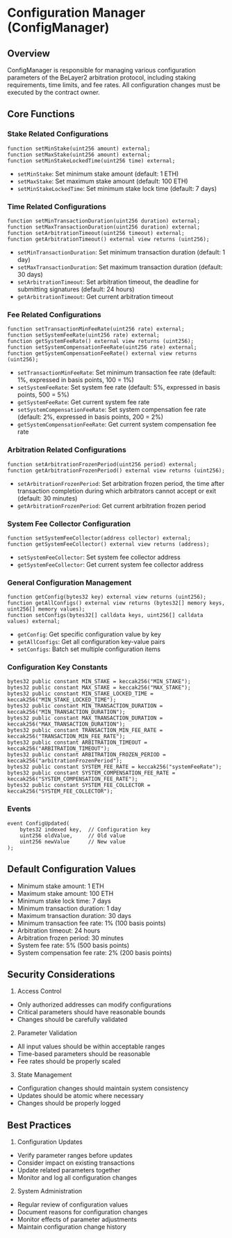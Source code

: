 # Configuration Manager (ConfigManager)

## Overview
ConfigManager is responsible for managing various configuration parameters of the BeLayer2 arbitration protocol, including staking requirements, time limits, and fee rates. All configuration changes must be executed by the contract owner.

## Core Functions

### Stake Related Configurations

```solidity
function setMinStake(uint256 amount) external;
function setMaxStake(uint256 amount) external;
function setMinStakeLockedTime(uint256 time) external;
```
- `setMinStake`: Set minimum stake amount (default: 1 ETH)
- `setMaxStake`: Set maximum stake amount (default: 100 ETH)
- `setMinStakeLockedTime`: Set minimum stake lock time (default: 7 days)

### Time Related Configurations

```solidity
function setMinTransactionDuration(uint256 duration) external;
function setMaxTransactionDuration(uint256 duration) external;
function setArbitrationTimeout(uint256 timeout) external;
function getArbitrationTimeout() external view returns (uint256);
```
- `setMinTransactionDuration`: Set minimum transaction duration (default: 1 day)
- `setMaxTransactionDuration`: Set maximum transaction duration (default: 30 days)
- `setArbitrationTimeout`: Set arbitration timeout, the deadline for submitting signatures (default: 24 hours)
- `getArbitrationTimeout`: Get current arbitration timeout

### Fee Related Configurations

```solidity
function setTransactionMinFeeRate(uint256 rate) external;
function setSystemFeeRate(uint256 rate) external;
function getSystemFeeRate() external view returns (uint256);
function setSystemCompensationFeeRate(uint256 rate) external;
function getSystemCompensationFeeRate() external view returns (uint256);
```
- `setTransactionMinFeeRate`: Set minimum transaction fee rate (default: 1%, expressed in basis points, 100 = 1%)
- `setSystemFeeRate`: Set system fee rate (default: 5%, expressed in basis points, 500 = 5%)
- `getSystemFeeRate`: Get current system fee rate
- `setSystemCompensationFeeRate`: Set system compensation fee rate (default: 2%, expressed in basis points, 200 = 2%)
- `getSystemCompensationFeeRate`: Get current system compensation fee rate

### Arbitration Related Configurations

```solidity
function setArbitrationFrozenPeriod(uint256 period) external;
function getArbitrationFrozenPeriod() external view returns (uint256);
```
- `setArbitrationFrozenPeriod`: Set arbitration frozen period, the time after transaction completion during which arbitrators cannot accept or exit (default: 30 minutes)
- `getArbitrationFrozenPeriod`: Get current arbitration frozen period

### System Fee Collector Configuration

```solidity
function setSystemFeeCollector(address collector) external;
function getSystemFeeCollector() external view returns (address);
```
- `setSystemFeeCollector`: Set system fee collector address
- `getSystemFeeCollector`: Get current system fee collector address

### General Configuration Management

```solidity
function getConfig(bytes32 key) external view returns (uint256);
function getAllConfigs() external view returns (bytes32[] memory keys, uint256[] memory values);
function setConfigs(bytes32[] calldata keys, uint256[] calldata values) external;
```
- `getConfig`: Get specific configuration value by key
- `getAllConfigs`: Get all configuration key-value pairs
- `setConfigs`: Batch set multiple configuration items

### Configuration Key Constants

```solidity
bytes32 public constant MIN_STAKE = keccak256("MIN_STAKE");
bytes32 public constant MAX_STAKE = keccak256("MAX_STAKE");
bytes32 public constant MIN_STAKE_LOCKED_TIME = keccak256("MIN_STAKE_LOCKED_TIME");
bytes32 public constant MIN_TRANSACTION_DURATION = keccak256("MIN_TRANSACTION_DURATION");
bytes32 public constant MAX_TRANSACTION_DURATION = keccak256("MAX_TRANSACTION_DURATION");
bytes32 public constant TRANSACTION_MIN_FEE_RATE = keccak256("TRANSACTION_MIN_FEE_RATE");
bytes32 public constant ARBITRATION_TIMEOUT = keccak256("ARBITRATION_TIMEOUT");
bytes32 public constant ARBITRATION_FROZEN_PERIOD = keccak256("arbitrationFrozenPeriod");
bytes32 public constant SYSTEM_FEE_RATE = keccak256("systemFeeRate");
bytes32 public constant SYSTEM_COMPENSATION_FEE_RATE = keccak256("SYSTEM_COMPENSATION_FEE_RATE");
bytes32 public constant SYSTEM_FEE_COLLECTOR = keccak256("SYSTEM_FEE_COLLECTOR");
```

### Events

```solidity
event ConfigUpdated(
    bytes32 indexed key,  // Configuration key
    uint256 oldValue,     // Old value
    uint256 newValue      // New value
);
```

## Default Configuration Values

- Minimum stake amount: 1 ETH
- Maximum stake amount: 100 ETH
- Minimum stake lock time: 7 days
- Minimum transaction duration: 1 day
- Maximum transaction duration: 30 days
- Minimum transaction fee rate: 1% (100 basis points)
- Arbitration timeout: 24 hours
- Arbitration frozen period: 30 minutes
- System fee rate: 5% (500 basis points)
- System compensation fee rate: 2% (200 basis points)

## Security Considerations

1. Access Control
- Only authorized addresses can modify configurations
- Critical parameters should have reasonable bounds
- Changes should be carefully validated

2. Parameter Validation
- All input values should be within acceptable ranges
- Time-based parameters should be reasonable
- Fee rates should be properly scaled

3. State Management
- Configuration changes should maintain system consistency
- Updates should be atomic where necessary
- Changes should be properly logged

## Best Practices

1. Configuration Updates
- Verify parameter ranges before updates
- Consider impact on existing transactions
- Update related parameters together
- Monitor and log all configuration changes

2. System Administration
- Regular review of configuration values
- Document reasons for configuration changes
- Monitor effects of parameter adjustments
- Maintain configuration change history